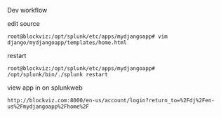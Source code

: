 Dev workflow

edit source

	root@blockviz:/opt/splunk/etc/apps/mydjangoapp# vim django/mydjangoapp/templates/home.html 

restart

	root@blockviz:/opt/splunk/etc/apps/mydjangoapp# /opt/splunk/bin/./splunk restart

view app in on splunkweb

	http://blockviz.com:8000/en-us/account/login?return_to=%2Fdj%2Fen-us%2Fmydjangoapp%2Fhome%2F

